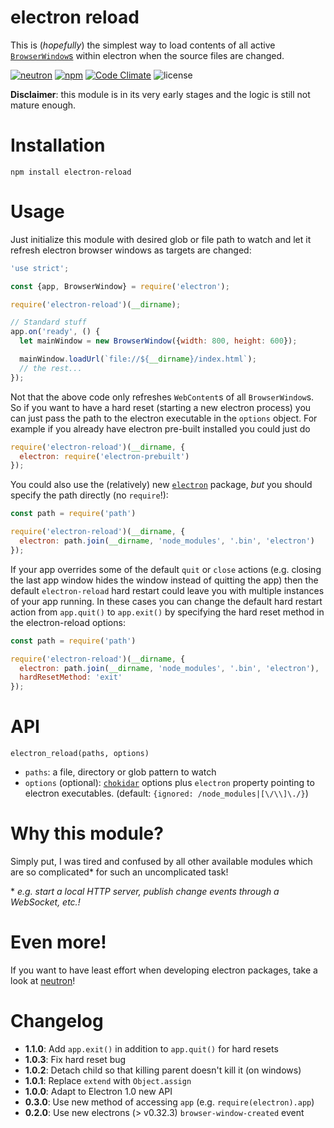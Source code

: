 # electron reload
This is (*hopefully*) the simplest way to load contents of all active [`BrowserWindow`s](https://github.com/atom/electron/blob/master/docs/api/browser-window.md) within electron when the source files are changed.

[![neutron](https://img.shields.io/badge/neutron-compatible-004455.svg)](https://github.com/yan-foto/neutron)
[![npm](https://img.shields.io/npm/v/electron-reload.svg)](https://www.npmjs.com/package/electron-reload)
[![Code Climate](https://codeclimate.com/github/yan-foto/electron-reload/badges/gpa.svg)](https://codeclimate.com/github/yan-foto/electron-reload)
![license](https://img.shields.io/npm/l/electron-reload.svg)

**Disclaimer**: this module is in its very early stages and the logic is still not mature enough.

# Installation
```
npm install electron-reload
```

# Usage
Just initialize this module with desired glob or file path to watch and let it refresh electron browser windows as targets are changed:

```js
'use strict';

const {app, BrowserWindow} = require('electron');

require('electron-reload')(__dirname);

// Standard stuff
app.on('ready', () {
  let mainWindow = new BrowserWindow({width: 800, height: 600});

  mainWindow.loadUrl(`file://${__dirname}/index.html`);
  // the rest...
});
```

Not that the above code only refreshes `WebContent`s of all `BrowserWindow`s. So if you want to have a hard reset (starting a new electron process) you can just pass the path to the electron executable in the `options` object. For example if you already have electron pre-built installed you could just do

```js
require('electron-reload')(__dirname, {
  electron: require('electron-prebuilt')
});
```

You could also use the (relatively) new [`electron`](https://www.npmjs.com/package/electron) package, *but* you should specify the path directly (no `require`!):

```js
const path = require('path')

require('electron-reload')(__dirname, {
  electron: path.join(__dirname, 'node_modules', '.bin', 'electron')
});
```

If your app overrides some of the default `quit` or `close` actions (e.g. closing the last app window hides the window instead of quitting the app) then the default `electron-reload` hard restart could leave you with multiple instances of your app running. In these cases you can change the default hard restart action from `app.quit()` to `app.exit()` by specifying the hard reset method in the electron-reload options:

```js
const path = require('path')

require('electron-reload')(__dirname, {
  electron: path.join(__dirname, 'node_modules', '.bin', 'electron'),
  hardResetMethod: 'exit'
});
```

# API
`electron_reload(paths, options)`
* `paths`: a file, directory or glob pattern to watch
* `options` (optional): [`chokidar`](https://github.com/paulmillr/chokidar) options plus `electron` property pointing to electron executables. (default: `{ignored: /node_modules|[\/\\]\./}`)


# Why this module?
Simply put, I was tired and confused by all other available modules which are so complicated\* for such an uncomplicated task!

\* *e.g. start a local HTTP server, publish change events through a WebSocket, etc.!*

# Even more!
If you want to have least effort when developing electron packages, take a look at [neutron](https://github.com/yan-foto/neutron)!

# Changelog
 - **1.1.0**: Add `app.exit()` in addition to `app.quit()` for hard resets
 - **1.0.3**: Fix hard reset bug
 - **1.0.2**: Detach child so that killing parent doesn't kill it (on windows)
 - **1.0.1**: Replace `extend` with `Object.assign`
 - **1.0.0**: Adapt to Electron 1.0 new API
 - **0.3.0**: Use new method of accessing `app` (e.g. `require(electron).app`)
 - **0.2.0**: Use new electrons (> v0.32.3) `browser-window-created` event
